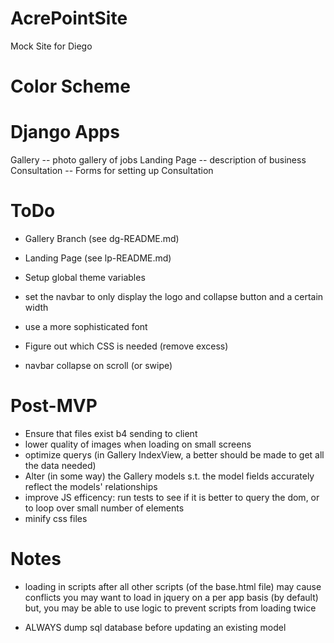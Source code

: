 # AcrePointSite 

Mock Site for Diego

# Color Scheme


# Django Apps
Gallery -- photo gallery of jobs
Landing Page -- description of business
Consultation -- Forms for setting up Consultation

# ToDo
- Gallery Branch (see dg-README.md)
- Landing Page (see lp-README.md)

- Setup global theme variables 
- set the navbar to only display the logo and collapse button and a certain width
- use a more sophisticated font 
- Figure out which CSS is needed (remove excess)
- navbar collapse on scroll (or swipe)

# Post-MVP
- Ensure that files exist b4 sending to client
- lower quality of images when loading on small screens
- optimize querys (in Gallery IndexView, a better should be made to get all the data needed)
- Alter (in some way) the Gallery models s.t. the model fields accurately reflect the models' relationships
- improve JS efficency: run tests to see if it is better to query the dom, or to loop over small number of elements
- minify css files

# Notes
- loading in scripts after all other scripts (of the base.html file) may cause conflicts 
  you may want to load in jquery on a per app basis (by default) but, you may be able to use logic to prevent scripts from loading twice

- ALWAYS dump sql database before updating an existing model 